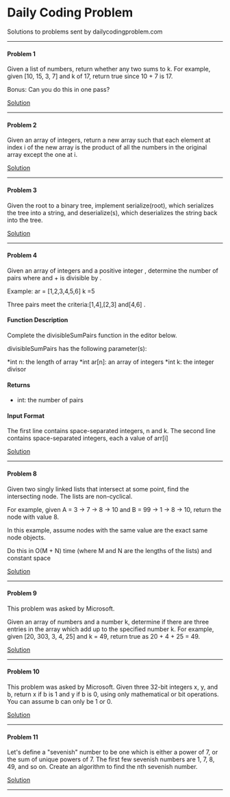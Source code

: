# Daily Coding Problem

Solutions to problems sent by dailycodingproblem.com

---

#### Problem 1

Given a list of numbers, return whether any two sums to k.
For example, given [10, 15, 3, 7] and k of 17, return true since 10 + 7 is 17.

Bonus: Can you do this in one pass?

[Solution](https://github.com/dysai1234/Daily-Coding-Problem/blob/master/problem001.ipynb)

---

#### Problem 2

Given an array of integers, return a new array such that each element at index i of the new array is the product of all the numbers in the original array except the one at i.



[Solution](https://github.com/dysai1234/Daily-Coding-Problem/blob/master/problem002.ipynb)

---

#### Problem 3

Given the root to a binary tree, implement serialize(root), which serializes the tree into a string, and deserialize(s), which deserializes the string back into the tree.

[Solution](https://github.com/dysai1234/Daily-Coding-Problem/blob/master/problem003.ipynb)

---

#### Problem 4

Given an array of integers and a positive integer , determine the number of  pairs where  and  +  is divisible by .

Example:
ar = [1,2,3,4,5,6]
k =5


Three pairs meet the criteria:[1,4],[2,3] and[4,6] .

#### Function Description

Complete the divisibleSumPairs function in the editor below.

divisibleSumPairs has the following parameter(s):

*int n: the length of array 
*int ar[n]: an array of integers
*int k: the integer divisor
#### Returns
- int: the number of pairs

#### Input Format

The first line contains  space-separated integers, n and k.
The second line contains  space-separated integers, each a value of arr[i]



[Solution](https://github.com/dysai1234/Daily-Coding-Problem/blob/master/problem004.ipynb)

---
#### Problem 8

Given two singly linked lists that intersect at some point, find the intersecting node. The lists are non-cyclical.

For example, given A = 3 -> 7 -> 8 -> 10 and B = 99 -> 1 -> 8 -> 10, return the node with value 8.

In this example, assume nodes with the same value are the exact same node objects.

Do this in O(M + N) time (where M and N are the lengths of the lists) and constant space

[Solution](https://github.com/dysai1234/Daily-Coding-Problem/blob/master/problem008.ipynb)

---
#### Problem 9

This problem was asked by Microsoft.

Given an array of numbers and a number k, determine if there are three entries in the array which add up to the specified number k. For example, given [20, 303, 3, 4, 25] and k = 49, return true as 20 + 4 + 25 = 49.

[Solution](https://github.com/dysai1234/Daily-Coding-Problem/blob/master/problem009.ipynb)

---
#### Problem 10

This problem was asked by Microsoft.
Given three 32-bit integers x, y, and b, return x if b is 1 and y if b is 0, using only mathematical or bit operations. You can assume b can only be 1 or 0.

[Solution](https://github.com/dysai1234/Daily-Coding-Problem/blob/master/problem010.ipynb)

---
#### Problem 11

Let's define a "sevenish" number to be one which is either a power of 7, or the sum of unique powers of 7. The first few sevenish numbers are 1, 7, 8, 49, and so on. Create an algorithm to find the nth sevenish number.

[Solution](https://github.com/dysai1234/Daily-Coding-Problem/blob/master/problem011.ipynb)

---

